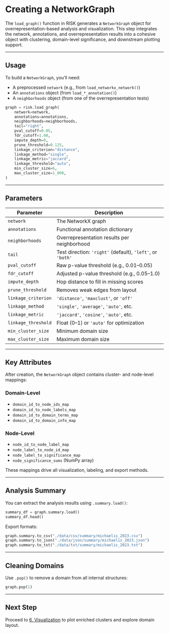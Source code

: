 # Creating a NetworkGraph

The `load_graph()` function in RISK generates a `NetworkGraph` object for overrepresentation-based analysis and visualization. This step integrates the network, annotations, and overrepresentation results into a cohesive object with clustering, domain-level significance, and downstream plotting support.

---

## Usage

To build a `NetworkGraph`, you’ll need:

- A preprocessed `network` (e.g., from `load_networkx_network()`)
- An `annotations` object (from `load_*_annotation()`)
- A `neighborhoods` object (from one of the overrepresentation tests)

```python
graph = risk.load_graph(
    network=network,
    annotations=annotations,
    neighborhoods=neighborhoods,
    tail="right",
    pval_cutoff=0.05,
    fdr_cutoff=1.00,
    impute_depth=0,
    prune_threshold=0.125,
    linkage_criterion="distance",
    linkage_method="single",
    linkage_metric="jaccard",
    linkage_threshold="auto",
    min_cluster_size=6,
    max_cluster_size=1_000,
)
```

---

## Parameters

| Parameter | Description |
|----------|-------------|
| `network` | The NetworkX graph |
| `annotations` | Functional annotation dictionary |
| `neighborhoods` | Overrepresentation results per neighborhood |
| `tail` | Test direction: `'right'` (default), `'left'`, or `'both'` |
| `pval_cutoff` | Raw p-value threshold (e.g., 0.01–0.05) |
| `fdr_cutoff` | Adjusted p-value threshold (e.g., 0.05–1.0) |
| `impute_depth` | Hop distance to fill in missing scores |
| `prune_threshold` | Removes weak edges from layout |
| `linkage_criterion` | `'distance'`, `'maxclust'`, or `'off'` |
| `linkage_method` | `'single'`, `'average'`, `'auto'`, etc. |
| `linkage_metric` | `'jaccard'`, `'cosine'`, `'auto'`, etc. |
| `linkage_threshold` | Float (0–1) or `'auto'` for optimization |
| `min_cluster_size` | Minimum domain size |
| `max_cluster_size` | Maximum domain size |

---

## Key Attributes

After creation, the `NetworkGraph` object contains cluster- and node-level mappings:

### Domain-Level

- `domain_id_to_node_ids_map`
- `domain_id_to_node_labels_map`
- `domain_id_to_domain_terms_map`
- `domain_id_to_domain_info_map`

### Node-Level

- `node_id_to_node_label_map`
- `node_label_to_node_id_map`
- `node_label_to_significance_map`
- `node_significance_sums` (NumPy array)

These mappings drive all visualization, labeling, and export methods.

---

## Analysis Summary

You can extract the analysis results using `.summary.load()`:

```python
summary_df = graph.summary.load()
summary_df.head()
```

Export formats:

```python
graph.summary.to_csv("./data/csv/summary/michaelis_2023.csv")
graph.summary.to_json("./data/json/summary/michaelis_2023.json")
graph.summary.to_txt("./data/txt/summary/michaelis_2023.txt")
```

---

## Cleaning Domains

Use `.pop()` to remove a domain from all internal structures:

```python
graph.pop(1)
```

---

## Next Step

Proceed to [6. Visualization](./6_visualization.md) to plot enriched clusters and explore domain layout.
